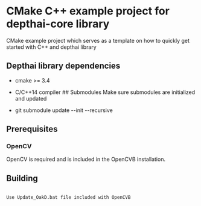 CMake C++ example project for depthai-core library
==================================================

CMake example project which serves as a template on how to quickly get started
with C++ and depthai library

Depthai library dependencies
----------------------------

-   cmake \>= 3.4

-   C/C++14 compiler \#\# Submodules Make sure submodules are initialized and
    updated

-   git submodule update --init --recursive

Prerequisites
-------------

### OpenCV 

OpenCV is required and is included in the OpenCVB installation.

Building
--------

~~~~~~~~~~~~~~~~~~~~~~~~~~~~~~~~~~~~~~~~~~~~~~~~~~~~~~~~~~~~~~~~~~~~~~~~~~~~~~~~

~~~~~~~~~~~~~~~~~~~~~~~~~~~~~~~~~~~~~~~~~~~~~~~~~~~~~~~~~~~~~~~~~~~~~~~~~~~~~~~~

~~~~~~~~~~~~~~~~~~~~~~~~~~~~~~~~~~~~~~~~~~~~~~~~~~~~~~~~~~~~~~~~~~~~~~~~~~~~~~~~
Use Update_OakD.bat file included with OpenCVB
~~~~~~~~~~~~~~~~~~~~~~~~~~~~~~~~~~~~~~~~~~~~~~~~~~~~~~~~~~~~~~~~~~~~~~~~~~~~~~~~

